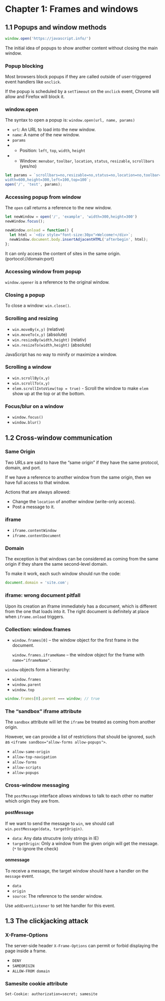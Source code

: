 # Chapter 1: Frames and windows

## 1.1 Popups and window methods

```javascript
window.open('https://javascript.info/')
```

The initial idea of popups to show another content without closing the main window.

### Popup blocking

Most browsers block popups if they are called outside of user-triggered event handlers like `onclick`.

If the popup is scheduled by a `setTimeout` on the `onclick` event, Chrome will allow and Firefox will block it.

### window.open

The syntax to open a popup is: `window.open(url, name, params)`

* `url`: An URL to load into the new window.
* `name`: A name of the new window.
* `params`
* * Position: `left`, `top`, `width`, `height`
* * Window: `menubar`, `toolbar`, `location`, `status`, `resizable`, `scrollbars` \(yes/no\)

```javascript
let params = `scrollbars=no,resizable=no,status=no,location=no,toolbar=no,menubar=no,
width=600,height=300,left=100,top=100`;
open('/', 'test', params);
```

### Accessing popup from window

The `open` call returns a reference to the new window.

```javascript
let newWindow = open('/', 'example', 'width=300,height=300')
newWindow.focus();

newWindow.onload = function() {
  let html = `<div style="font-size:30px">Welcome!</div>`;
  newWindow.document.body.insertAdjacentHTML('afterbegin', html);
};
```

It can only access the content of sites in the same origin. \(portocol://domain:port\)

### Accessing window from popup

`window.opener` is a reference to the original window.

### Closing a popup

To close a window: `win.close()`.

### Scrolling and resizing

* `win.moveBy(x,y)` \(relative\)
* `win.moveTo(x,y)` \(absolute\)
* `win.resizeBy(width,height)` \(relativ\)
* `win.resizeTo(width,height)` \(absolute\)

JavaScript has no way to minify or maximize a window.

### Scrolling a window

* `win.scrollBy(x,y)`
* `win.scrollTo(x,y)`
* `elem.scrollIntoView(top = true)` - Scroll the window to make `elem` show up at the top or at the bottom.

### Focus/blur on a window

* `window.focus()`
* `window.blur()`

## 1.2 Cross-window communication

### Same Origin

Two URLs are said to have the “same origin” if they have the same protocol, domain, and port.

If we have a reference to another window from the same origin, then we have full access to that window.

Actions that are always allowed:

* Change the `location` of another window \(write-only access\).
* Post a message to it.

### iframe

* `iframe.contentWindow`
* `iframe.contentDocument`

### Domain

The exception is that windows can be considered as coming from the same origin if they share the same second-level domain.

To make it work, each such window should run the code:

```javascript
document.domain = 'site.com';
```

### iframe: wrong document pitfall

Upon its creation an iframe immediately has a document, which is different from the one that loads into it. The right document is definitely at place when `iframe.onload` triggers.

### Collection: window.frames

* `window.frames[0]` – the window object for the first frame in the document.

  `window.frames.iframeName` – the window object for the frame with `name="iframeName"`.

`window` objects form a hierarchy:

* `window.frames`
* `window.parent`
* `window.top`

```javascript
window.frames[0].parent === window; // true
```

### The “sandbox” iframe attribute

The `sandbox` attribute will let the `iframe` be treated as coming from another origin.

However, we can provide a list of restrictions that should be ignored, such as `<iframe sandbox="allow-forms allow-popups">`.

* `allow-same-origin`
* `allow-top-navigation`
* `allow-forms`
* `allow-scripts`
* `allow-popups`

### Cross-window messaging

The `postMessage` interface allows windows to talk to each other no matter which origin they are from.

#### postMessage

If we want to send the message to `win`, we should call `win.postMessage(data, targetOrigin)`.

* `data`: Any data strucutre \(only strings in IE\)
* `targetOrigin`: Only a window from the given origin will get the message. \(`*` to ignore the check\)

#### onmessage

To receive a message, the target window should have a handler on the `message` event.

* `data`
* `origin`
* `source`: The reference to the sender window.

Use `addEventListener` to set hte handler for this event.

## 1.3 The clickjacking attack

### X-Frame-Options

The server-side header `X-Frame-Options` can permit or forbid displaying the page inside a frame.

* `DENY`
* `SAMEORIGIN`
* `ALLOW-FROM domain`

### Samesite cookie attribute

```text
Set-Cookie: authorization=secret; samesite
```


